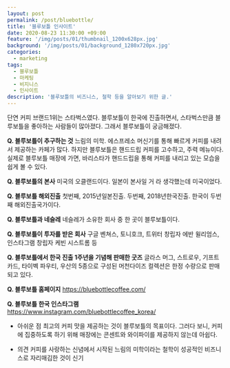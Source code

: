 ```yaml
---
layout: post
permalink: /post/bluebottle/
title: '블루보틀 인사이트'
date: 2020-08-23 11:30:00 +09:00
feature: '/img/posts/01/thumbnail_1200x628px.jpg'
background: '/img/posts/01/background_1280x720px.jpg'
categories:
  - marketing
tags:
  - 블루보틀
  - 마케팅
  - 비지니스
  - 인사이트
description: '블루보틀의 비즈니스, 철학 등을 알아보기 위한 글.'
---
```

단연 커피 브랜드1위는 스타벅스였다.
블루보틀이 한국에 진출하면서, 스타벅스만큼 블루보틀을 좋아하는 사람들이 많아졌다.
그래서 블루보틀이 궁금해졌다.

**Q. 블루보틀이 추구하는 것**
느림의 미학.
에스프레소 머신기를 통해 빠르게 커피를 내려서 제공하는 카페가 많다.
하지만 블루보틀은 핸드드립 커피를 고수하고, 주력 메뉴이다.
실제로 블루보틀 매장에 가면, 바리스타가 핸드드립을 통해 커피를 내리고 있는 모습을 쉽게 볼 수 있다.

**Q. 블루보틀의 본사**
미국의 오클랜드이다.
일본이 본사일 거 라 생각했는데 미국이었다.

**Q. 블루보틀 해외진출**
첫번째, 2015년일본진출.
두번째, 2018년한국진출.
한국이 두번째 해외진출국가이다.

**Q. 블루보틀과 네슬레**
네슬레가 소유한 회사 중 한 곳이 블루보틀이다.

**Q. 블루보틀이 투자를 받은 회사**
구글 벤쳐스, 토니호크, 트위터 창립자 에반 윌리엄스, 인스타그램 창립자 케빈 시스트롬 등


**Q. 블루보틀에서 한국 진출 1주년을 기념해 판매한 굿즈**
글라스 머그, 스트로우, 기프트 카드, 타이벡 파우티, 우산의 5종으로 구성된 머천다이즈 컬렉션은 한정 수량으로 판매되고 있다.

**Q. 블루보틀 홈페이지**
https://bluebottlecoffee.com/

**Q. 블루보틀 한국 인스타그램**
https://www.instagram.com/bluebottlecoffee_korea/

* 아쉬운 점
최고의 커피 맛을 제공하는 것이 블루보틀의 목표이다.
그러다 보니, 커피에 집중하도록 하기 위해 매장에는 콘센트와 와이파이를 제공하지 않는데 아쉽다.

* 의견
커피를 사랑하는 신념에서 시작된 느림의 미학이라는 철학이 성공적인 비즈니스로 자리매김한 것이 신기
